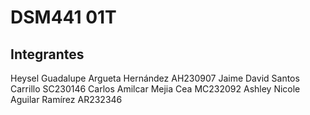 # DSM441 01T

## Integrantes 

Heysel Guadalupe Argueta Hernández AH230907
Jaime David Santos Carrillo SC230146
Carlos Amilcar Mejia Cea MC232092
Ashley Nicole Aguilar Ramírez AR232346
 
